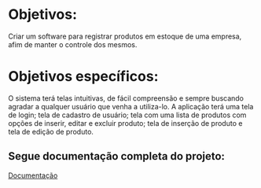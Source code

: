 # Objetivos:
Criar um software para registrar produtos em estoque de uma empresa, afim de manter o controle dos mesmos. 

# Objetivos específicos:
O sistema terá telas intuitivas, de fácil compreensão e sempre buscando agradar a qualquer usuário que venha
a utiliza-lo. A aplicação terá uma tela de login; tela de cadastro de usuário; tela com uma lista de produtos
com opções de inserir, editar e excluir produto; tela de inserção de produto e tela de edição de produto.


## Segue documentação completa do projeto:
[Documentação](https://drive.google.com/open?id=1jux6CmxCLIoO2QxHZUs19aIKs0-AO3Dl)
